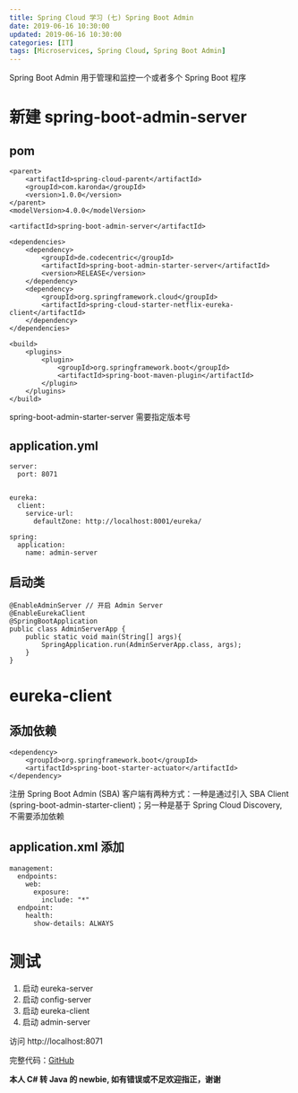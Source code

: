 ```yaml
---
title: Spring Cloud 学习 (七) Spring Boot Admin
date: 2019-06-16 10:30:00
updated: 2019-06-16 10:30:00
categories: [IT]
tags: [Microservices, Spring Cloud, Spring Boot Admin]
---
```


Spring Boot Admin 用于管理和监控一个或者多个 Spring Boot 程序

# 新建 spring-boot-admin-server

## pom

```
<parent>
    <artifactId>spring-cloud-parent</artifactId>
    <groupId>com.karonda</groupId>
    <version>1.0.0</version>
</parent>
<modelVersion>4.0.0</modelVersion>

<artifactId>spring-boot-admin-server</artifactId>

<dependencies>
    <dependency>
        <groupId>de.codecentric</groupId>
        <artifactId>spring-boot-admin-starter-server</artifactId>
        <version>RELEASE</version>
    </dependency>
    <dependency>
        <groupId>org.springframework.cloud</groupId>
        <artifactId>spring-cloud-starter-netflix-eureka-client</artifactId>
    </dependency>
</dependencies>

<build>
    <plugins>
        <plugin>
            <groupId>org.springframework.boot</groupId>
            <artifactId>spring-boot-maven-plugin</artifactId>
        </plugin>
    </plugins>
</build>
```

spring-boot-admin-starter-server 需要指定版本号

## application.yml

```
server:
  port: 8071


eureka:
  client:
    service-url:
      defaultZone: http://localhost:8001/eureka/

spring:
  application:
    name: admin-server
```

## 启动类

```
@EnableAdminServer // 开启 Admin Server
@EnableEurekaClient
@SpringBootApplication
public class AdminServerApp {
    public static void main(String[] args){
        SpringApplication.run(AdminServerApp.class, args);
    }
}
```

# eureka-client

## 添加依赖

```
<dependency>
    <groupId>org.springframework.boot</groupId>
    <artifactId>spring-boot-starter-actuator</artifactId>
</dependency>
```

注册 Spring Boot Admin (SBA) 客户端有两种方式：一种是通过引入 SBA Client (spring-boot-admin-starter-client)；另一种是基于 Spring Cloud Discovery, 不需要添加依赖

## application.xml 添加

```
management:
  endpoints:
    web:
      exposure:
        include: "*"
  endpoint:
    health:
      show-details: ALWAYS
```

# 测试

1. 启动 eureka-server
1. 启动 config-server
1. 启动 eureka-client
1. 启动 admin-server

访问 http://localhost:8071



完整代码：[GitHub](https://github.com/VictorBu/code-snippet/tree/master/java/spring-cloud-parent)

**本人 C# 转 Java 的 newbie, 如有错误或不足欢迎指正，谢谢**

